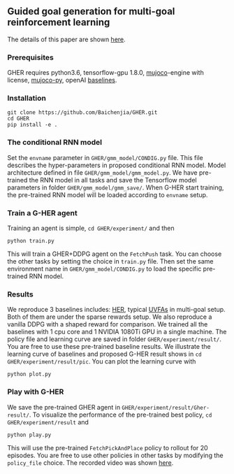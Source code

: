 ## Guided goal generation for multi-goal reinforcement learning
The details of this paper are shown [here](https://sites.google.com/view/gher-algorithm).

### Prerequisites
GHER requires python3.6, tensorflow-gpu 1.8.0, [mujoco](http://www.mujoco.org/)-engine with license,  [mujoco-py](https://github.com/openai/mujoco-py), openAI [baselines](https://github.com/openai/baselines).

### Installation

```
git clone https://github.com/Baichenjia/GHER.git
cd GHER
pip install -e .
```

### The conditional RNN model
Set the `envname` parameter in `GHER/gmm_model/CONDIG.py` file. This file describes the hyper-parameters in proposed conditional RNN model. Model architecture defined in file `GHER/gmm_model/gmm_model.py`. We have pre-trained the RNN model in all tasks and save the Tensorflow model parameters in folder `GHER/gmm_model/gmm_save/`. When G-HER start training, the pre-trained RNN model will be loaded according to `envname` setup.

### Train a G-HER agent
Training an agent is simple, `cd GHER/experiment/` and then
```
python train.py
```
This will train a GHER+DDPG agent on the `FetchPush` task. You can choose the other tasks by setting the choice in `train.py` file. Then set the same environment name in `GHER/gmm_model/CONDIG.py` to load the specific pre-trained RNN model.

### Results
We reproduce 3 baselines includes: [HER](https://arxiv.org/abs/1707.01495), typical [UVFAs](http://proceedings.mlr.press/v37/schaul15.pdf) in multi-goal setup. Both of them are under the sparse rewards setup. We also reproduce a vanilla DDPG with a shaped reward for comparison. We trained all the baselines with 1 cpu core and 1 NVIDIA 1080Ti GPU in a single machine. The policy file and learning curve are saved in folder `GHER/experiment/result/`. You are free to use these pre-trained baseline results. We illustrate the learning curve of baselines and proposed G-HER result shows in `cd GHER/experiment/result/pic`. You can plot the learning curve with 
```
python plot.py
```

### Play with G-HER
We save the pre-trained GHER agent in `GHER/experiment/result/Gher-result/`. To visualize the performance of the pre-trained best policy, `cd GHER/experiment/result` and
```
python play.py
```
This will use the pre-trained `FetchPickAndPlace` policy to rollout for 20 episodes. You are free to use other policies in other tasks by modifying the `policy_file` choice. The recorded video was shown [here](https://sites.google.com/view/gher-algorithm).